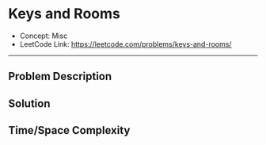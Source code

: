 # Keys and Rooms

- Concept: Misc
- LeetCode Link: https://leetcode.com/problems/keys-and-rooms/

---

## Problem Description

## Solution

## Time/Space Complexity

